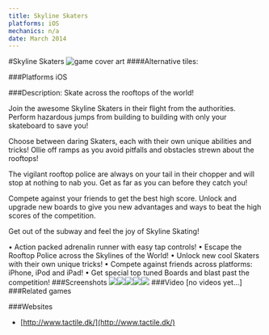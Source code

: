 ```yaml
---
title: Skyline Skaters
platforms: iOS
mechanics: n/a
date: March 2014
---
```

#Skyline Skaters
![game cover art](//images.igdb.com/igdb/image/upload/t_cover_big/c1ti7skmnjjetxripfgj.jpg "Logo Title Text 1")
####Alternative tiles:

###Platforms
iOS

###Description:
Skate across the rooftops of the world!

Join the awesome Skyline Skaters in their flight from the authorities. Perform hazardous jumps from building to building with only your skateboard to save you!

Choose between daring Skaters, each with their own unique abilities and tricks! Ollie off ramps as you avoid pitfalls and obstacles strewn about the rooftops!

The vigilant rooftop police are always on your tail in their chopper and will stop at nothing to nab you. Get as far as you can before they catch you! 

Compete against your friends to get the best high score. Unlock and upgrade new boards to give you new advantages and ways to beat the high scores of the competition.

Get out of the subway and feel the joy of Skyline Skating!

• Action packed adrenalin runner with easy tap controls! 
• Escape the Rooftop Police across the Skylines of the World! 
• Unlock new cool Skaters with their own unique tricks! 
• Compete against friends across platforms: iPhone, iPod and iPad! 
• Get special top tuned Boards and blast past the competition!
###Screenshots
<a target="_blank" href="//images.igdb.com/igdb/image/upload/t_cover_big/lg1qpspto3es00ecgnor.jpg"><img src="//images.igdb.com/igdb/image/upload/t_thumb/lg1qpspto3es00ecgnor.jpg"/></a><a target="_blank" href="//images.igdb.com/igdb/image/upload/t_cover_big/vgn59tcv5ki2sqaw7fzw.jpg"><img src="//images.igdb.com/igdb/image/upload/t_thumb/vgn59tcv5ki2sqaw7fzw.jpg"/></a><a target="_blank" href="//images.igdb.com/igdb/image/upload/t_cover_big/knw7f8sxxwea9azxkkwq.jpg"><img src="//images.igdb.com/igdb/image/upload/t_thumb/knw7f8sxxwea9azxkkwq.jpg"/></a><a target="_blank" href="//images.igdb.com/igdb/image/upload/t_cover_big/vjnfk9cbldjzon0bxrqa.jpg"><img src="//images.igdb.com/igdb/image/upload/t_thumb/vjnfk9cbldjzon0bxrqa.jpg"/></a><a target="_blank" href="//images.igdb.com/igdb/image/upload/t_cover_big/wn2lnnwzdhwtxmhkzw8z.jpg"><img src="//images.igdb.com/igdb/image/upload/t_thumb/wn2lnnwzdhwtxmhkzw8z.jpg"/></a>
###Video
[no videos yet...]
###Related games

###Websites
* [http://www.tactile.dk/](http://www.tactile.dk/)
